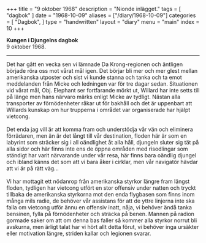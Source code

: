 +++
title = "9 oktober 1968"
description = "Nionde inlägget."
tags = [
    "dagbok"
]
date = "1968-10-09"
aliases = ["/diary/1968-10-09"]
categories = [
    "Dagbok",
]
type = "handwritten"
layout = "diary"
menu = "main"
index = 10
+++

<b>Kungen i Djungelns dagbok</b><br/>
9 oktober 1968.
<hr />

Det har gått en vecka sen vi lämnade Da Krong-regionen och äntligen började röra oss mot vårat mål igen. Det börjar bli mer och mer glest mellan amerikanska utposter och sist vi kunde stanna och tanka och ta emot meddelanden från Micke och ledningen var för tre dagar sedan. Situationen vid vårat mål, Obj. Elephant ser fortfarande mörkt ut, Willard har inte setts till på länge men hans närvaro märks enligt Micke av tydligt. Nästan alla transporter av förnödenheter råkar ut för bakhåll och det är uppenbart att Willards kunskap om hur trupperna i området var organiserade har hjälpt vietcong. 
\
\
Det enda jag vill är att komma fram och understödja vår vän och eliminera förrädaren, men än är det långt till vår destination, floden här är som en labyrint som sträcker sig i all oändlighet åt alla håll, djungeln sluter sig tät på alla sidor och här finns inte ens de öppna områden med risodlingar som ständigt har varit närvarande under vår resa, här finns bara oändlig djungel och ibland känns det som att vi bara åker i cirklar, men vår navigatör hävdar att vi är på rätt väg...
\
\
Vi har mottagit ett nödanrop från amerikanska styrkor längre fram längst floden, tydligen har vietcong utfört en stor offensiv under natten och tryckt tillbaka de amerikanska styrkorna mot den enda flygbasen som finns inom många mils radie, de behöver vår assistans för att de yttre linjerna inte ska falla om vietcong utför ännu en offensiv inatt, nåja, vi behöver ändå tanka bensinen, fylla på förnödenheter och sträcka på benen. Mannen på radion gormade saker om att om denna bas faller så kommer alla styrkor norrut bli avskurna, men ärligt talat har vi hört allt detta förut, vi behöver inga ursäkter eller motivation längre, striden kallar och legionen svarar. 

